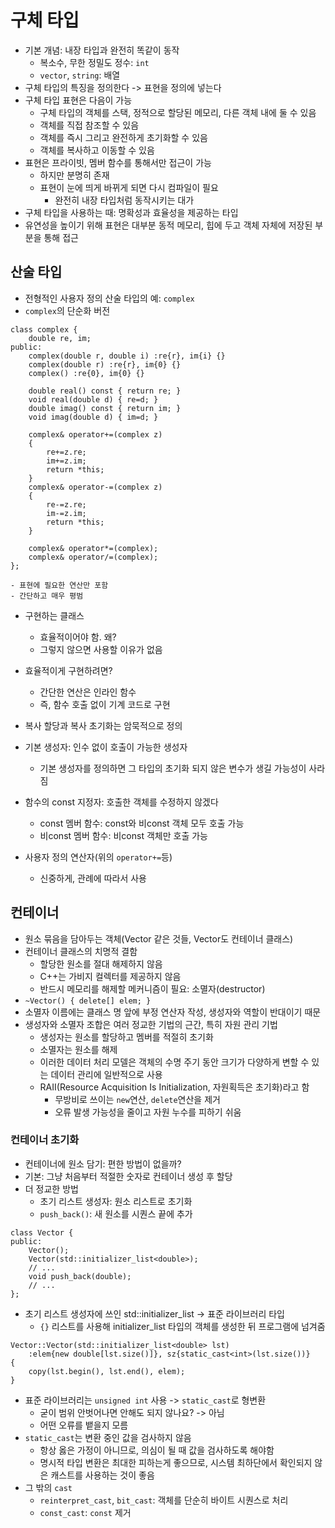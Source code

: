 # 구체 타입
- 기본 개념: 내장 타입과 완전히 똑같이 동작
    - 복소수, 무한 정밀도 정수: `int`
    - `vector`, `string`: 배열
- 구체 타입의 특징을 정의한다 -> 표현을 정의에 넣는다
- 구체 타입 표현은 다음이 가능
    - 구체 타입의 객체를 스택, 정적으로 할당된 메모리, 다른 객체 내에 둘 수 있음
    - 객체를 직접 참조할 수 있음
    - 객체를 즉시 그리고 완전하게 초기화할 수 있음
    - 객체를 복사하고 이동할 수 있음
- 표현은 프라이빗, 멤버 함수를 통해서만 접근이 가능
    - 하지만 분명히 존재
    - 표현이 눈에 띄게 바뀌게 되면 다시 컴파일이 필요
        - 완전히 내장 타입처럼 동작시키는 대가
- 구체 타입을 사용하는 때: 명확성과 효율성을 제공하는 타입      
- 유연성을 높이기 위해 표현은 대부분 동적 메모리, 힙에 두고 객체 자체에 저장된 부분을 통해 접근
## 산술 타입
- 전형적인 사용자 정의 산술 타입의 예: `complex`
- `complex`의 단순화 버전
```
class complex {
    double re, im;
public:
    complex(double r, double i) :re{r}, im{i} {}
    complex(double r) :re{r}, im{0} {}
    complex() :re{0}, im{0} {}

    double real() const { return re; }
    void real(double d) { re=d; }
    double imag() const { return im; }
    void imag(double d) { im=d; }

    complex& operator+=(complex z)
    {
        re+=z.re;
        im+=z.im;
        return *this;
    }
    complex& operator-=(complex z)
    {
        re-=z.re;
        im-=z.im;
        return *this;
    }

    complex& operator*=(complex);
    complex& operator/=(complex);
};
```
    - 표현에 필요한 연산만 포함
    - 간단하고 매우 평범
- 구현하는 클래스
    - 효율적이어야 함. 왜?
    - 그렇지 않으면 사용할 이유가 없음
- 효율적이게 구현하려면?
    - 간단한 연산은 인라인 함수
    - 즉, 함수 호출 없이 기계 코드로 구현

- 복사 할당과 복사 초기화는 암묵적으로 정의

- 기본 생성자: 인수 없이 호출이 가능한 생성자
    - 기본 생성자를 정의하면 그 타입의 초기화 되지 않은 변수가 생길 가능성이 사라짐
- 함수의 const 지정자: 호출한 객체를 수정하지 않겠다
    - const 멤버 함수: const와 비const 객체 모두 호출 가능
    - 비const 멤버 함수: 비const 객체만 호출 가능
- 사용자 정의 연산자(위의 `operator+=`등)
    - 신중하게, 관례에 따라서 사용
## 컨테이너
- 원소 묶음을 담아두는 객체(Vector 같은 것들, Vector도 컨테이너 클래스)
- 컨테이너 클래스의 치명적 결함
    - 할당한 원소를 절대 해제하지 않음
    - C++는 가비지 컬렉터를 제공하지 않음
    - 반드시 메모리를 해제할 메커니즘이 필요: 소멸자(destructor)
- ```~Vector() { delete[] elem; }```
- 소멸자 이름에는 클래스 명 앞에 부정 연산자 작성, 생성자와 역할이 반대이기 때문
- 생성자와 소멸자 조합은 여러 정교한 기법의 근간, 특히 자원 관리 기법
    - 생성자는 원소를 할당하고 멤버를 적절히 초기화
    - 소멸자는 원소를 해제
    - 이러한 데이터 처리 모델은 객체의 수명 주기 동안 크기가 다양하게 변할 수 있는 데이터 관리에 일반적으로 사용
    - RAII(Resource Acquisition Is Initialization, 자원획득은 초기화)라고 함
        - 무방비로 쓰이는 `new`연산, `delete`연산을 제거
        - 오류 발생 가능성을 줄이고 자원 누수를 피하기 쉬움
### 컨테이너 초기화
- 컨테이너에 원소 담기: 편한 방법이 없을까?
- 기본: 그냥 처음부터 적절한 숫자로 컨테이너 생성 후 할당
- 더 정교한 방법
    - 초기 리스트 생성자: 원소 리스트로 초기화
    - `push_back()`: 새 원소를 시퀀스 끝에 추가
```
class Vector {
public:
    Vector();
    Vector(std::initializer_list<double>);
    // ...
    void push_back(double);
    // ...
};
```
- 초기 리스트 생성자에 쓰인 std::initializer_list -> 표준 라이브러리 타입
    - `{}` 리스트를 사용해 initializer_list 타입의 객체를 생성한 뒤 프로그램에 넘겨줌
```
Vector::Vector(std::initializer_list<double> lst)
    :elem{new double[lst.size()]}, sz{static_cast<int>(lst.size())}
{
    copy(lst.begin(), lst.end(), elem);
}
```
- 표준 라이브러리는 `unsigned int` 사용 -> `static_cast`로 형변환
    - 굳이 범위 안벗어나면 안해도 되지 않나요? -> 아님
    - 어떤 오류를 뱉을지 모름
- `static_cast`는 변환 중인 값을 검사하지 않음
    - 항상 옳은 가정이 아니므로, 의심이 될 때 값을 검사하도록 해야함
    - 명시적 타입 변환은 최대한 피하는게 좋으므로, 시스템 최하단에서 확인되지 않은 캐스트를 사용하는 것이 좋음
- 그 밖의 `cast`
    - `reinterpret_cast`, `bit_cast`: 객체를 단순히 바이트 시퀀스로 처리
    - `const_cast`: `const` 제거